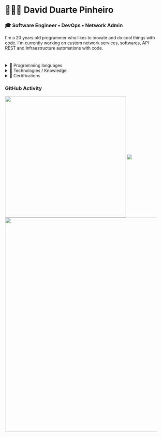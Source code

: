 
<h1>👩🏻‍🚀 David Duarte Pinheiro</h1>
<h3>🎓 Software Engineer  •  DevOps  •  Network Admin</h3>
<h7>I'm a 20 years old programmer who likes to inovate and do cool things with code. I'm currently working on custom network services, softwares, API REST and Infraestructure automations with code.</h5>
<br>
<h1></h1>

<details>
  <summary>🔹 Programming languages</summary>
  <br>
  <ul>
    <li>Java 🥇</li>
    <li>Csharp 🥈</li>
    <li>JavaScript</li>
    <li>C</li>
    <li>Python</li>
    <li>Shell scripting</li>
  </ul>
</details>

<details>
  <summary>🔹 Technologies / Knowledge</summary>
  <br>
  <ul>
    <li>Cloud Computing on AWS</li>
    <li>NGINX</li>
    <li>API REST with Spring</li>
    <li>Insomnia and Postman for testing</li>
    <li>Linux / Windows Server Operations</li>
    <li>MongoDB / PostgreSQL / SQL Server</li>
    <li>Infraestruture and Network Services<br><i>Virtualization / Switches / Routers / Firewalls / DNS / DHCP servers</i></li>
    <li>Docker Images / Containers</li>
    <li>OpenVPN</li>
    <li>Cyber Security Basics</li>
    <li>Zabbix Monitoring</li>
    <li>Virtualization</li>
  </ul>
</details>

<details>
  <summary>🔹 Certifications</summary>
  <br>
  <ul>
    <li>Cisco IT Essentials</li>
    <li>Java API REST / Backend development on Tech4me</li>
    <li>Fortinet NSE1 & NSE2 Network Security Associate</li>
  </ul>
</details>

### GitHub Activity
<div>
  <img width=400 align="center" src="https://github-readme-stats.vercel.app/api?username=daviddev16&show_icons=true&theme=github_dark" />
  <img align="center" src="https://github-readme-stats.vercel.app/api/top-langs/?username=daviddev16&layout=compact&hide=css,scss,html&theme=github_dark" /><br>
  <img width=705 align="center" src="https://github-profile-trophy.vercel.app/?username=daviddev16&row=1&theme=radical" />
</div>
